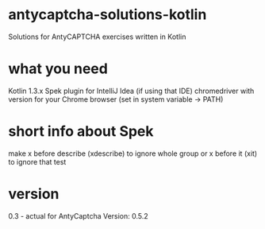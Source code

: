 # antycaptcha-solutions-kotlin
Solutions for AntyCAPTCHA exercises written in Kotlin

# what you need
Kotlin 1.3.x
Spek plugin for IntelliJ Idea (if using that IDE)
chromedriver with version for your Chrome browser (set in system variable -> PATH)

# short info about Spek
make x before describe (xdescribe) to ignore whole group or x before it (xit) to ignore that test  

# version
0.3 - actual for AntyCaptcha Version: 0.5.2